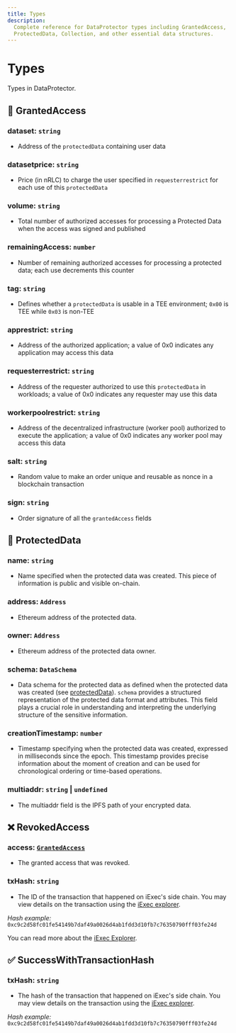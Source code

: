 ```yaml
---
title: Types
description:
  Complete reference for DataProtector types including GrantedAccess,
  ProtectedData, Collection, and other essential data structures.
---
```


# Types

Types in DataProtector.

## 🔑 GrantedAccess

### dataset: <span class="text-yellow">`string`</span>

- Address of the `protectedData` containing user data

### datasetprice: <span class="text-yellow">`string`</span>

- Price (in nRLC) to charge the user specified in `requesterrestrict` for each
  use of this `protectedData`

### volume: <span class="text-yellow">`string`</span>

- Total number of authorized accesses for processing a Protected Data when the
  access was signed and published

### remainingAccess: <span class="text-yellow">`number`</span>

- Number of remaining authorized accesses for processing a protected data; each
  use decrements this counter

### tag: <span class="text-yellow">`string`</span>

- Defines whether a `protectedData` is usable in a TEE environment; `0x00` is
  TEE while `0x03` is non-TEE

### apprestrict: <span class="text-yellow">`string`</span>

- Address of the authorized application; a value of 0x0 indicates any
  application may access this data

### requesterrestrict: <span class="text-yellow">`string`</span>

- Address of the requester authorized to use this `protectedData` in workloads;
  a value of 0x0 indicates any requester may use this data

### workerpoolrestrict: <span class="text-yellow">`string`</span>

- Address of the decentralized infrastructure (worker pool) authorized to
  execute the application; a value of 0x0 indicates any worker pool may access
  this data

### salt: <span class="text-yellow">`string`</span>

- Random value to make an order unique and reusable as nonce in a blockchain
  transaction

### sign: <span class="text-yellow">`string`</span>

- Order signature of all the `grantedAccess` fields

## 🔐 ProtectedData

### name: <span class="text-yellow">`string`</span>

- Name specified when the protected data was created. This piece of information
  is public and visible on-chain.

### address: <span class="text-yellow">`Address`</span>

- Ethereum address of the protected data.

### owner: <span class="text-yellow">`Address`</span>

- Ethereum address of the protected data owner.

### schema: <span class="text-yellow">`DataSchema`</span>

- Data schema for the protected data as defined when the protected data was
  created (see
  [protectedData](/references/dataProtector/dataProtectorCore/protectData)).
  `schema` provides a structured representation of the protected data format and
  attributes. This field plays a crucial role in understanding and interpreting
  the underlying structure of the sensitive information.

### creationTimestamp: <span class="text-yellow">`number`</span>

- Timestamp specifying when the protected data was created, expressed in
  milliseconds since the epoch. This timestamp provides precise information
  about the moment of creation and can be used for chronological ordering or
  time-based operations.

### multiaddr: <span class="text-yellow">`string` | `undefined`</span>

- The multiaddr field is the IPFS path of your encrypted data.

## ❌ RevokedAccess

### access: <span class="text-yellow">[`GrantedAccess`](#-grantedaccess)</span>

- The granted access that was revoked.

### txHash: <span class="text-yellow">`string`</span>

- The ID of the transaction that happened on iExec's side chain. You may view
  details on the transaction using the
  [iExec explorer](https://explorer.iex.ec).

<!-- prettier-ignore-start -->
_Hash example:_ `0xc9c2d58fc01fe54149b7daf49a0026d4ab1fdd3d10fb7c76350790fff03fe24d`
<!-- prettier-ignore-end -->

You can read more about the
[iExec Explorer](/get-started/tooling-and-explorers/iexec-explorer).

## ✅ SuccessWithTransactionHash

### txHash: <span class="text-yellow">`string`</span>

- The hash of the transaction that happened on iExec's side chain. You may view
  details on the transaction using the
  [iExec explorer](https://explorer.iex.ec).

<!-- prettier-ignore-start -->
_Hash example:_ `0xc9c2d58fc01fe54149b7daf49a0026d4ab1fdd3d10fb7c76350790fff03fe24d`
<!-- prettier-ignore-end -->
